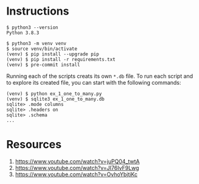 # Instructions

```
$ python3 --version
Python 3.8.3

$ python3 -m venv venv
$ source venv/bin/activate
(venv) $ pip install --upgrade pip
(venv) $ pip install -r requirements.txt
(venv) $ pre-commit install
```

Running each of the scripts creats its own `*.db` file.
To run each script and to explore its created file, you can start with the following
commands:
```
(venv) $ python ex_1_one_to_many.py
(venv) $ sqlite3 ex_1_one_to_many.db
sqlite> .mode columns
sqlite> .headers on
sqlite> .schema
...
```

# Resources

1. https://www.youtube.com/watch?v=juPQ04_twtA
2. https://www.youtube.com/watch?v=JI76IvF9Lwg
3. https://www.youtube.com/watch?v=OvhoYbjtiKc
